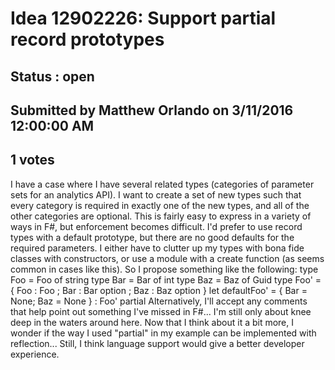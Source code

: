 # Idea 12902226: Support partial record prototypes #

## Status : open

## Submitted by Matthew Orlando on 3/11/2016 12:00:00 AM

## 1 votes

I have a case where I have several related types (categories of parameter sets for an analytics API). I want to create a set of new types such that every category is required in exactly one of the new types, and all of the other categories are optional.
This is fairly easy to express in a variety of ways in F#, but enforcement becomes difficult. I'd prefer to use record types with a default prototype, but there are no good defaults for the required parameters. I either have to clutter up my types with bona fide classes with constructors, or use a module with a create function (as seems common in cases like this).
So I propose something like the following:
type Foo = Foo of string
type Bar = Bar of int
type Baz = Baz of Guid
type Foo' = { Foo : Foo ; Bar : Bar option ; Baz : Baz option }
let defaultFoo' = { Bar = None; Baz = None } : Foo' partial
Alternatively, I'll accept any comments that help point out something I've missed in F#... I'm still only about knee deep in the waters around here.
Now that I think about it a bit more, I wonder if the way I used "partial" in my example can be implemented with reflection... Still, I think language support would give a better developer experience.

